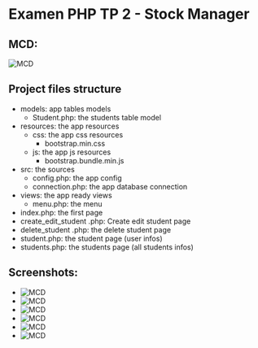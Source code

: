# Examen PHP TP 2 - Stock Manager

## MCD:

![MCD](https://raw.github.com/AbdoPrDZ/Examen-PHP-TP2-2024/main/docs/screenshots/mcd.png)

## Project files structure

- models: app tables models
  - Student.php: the students table model
- resources: the app resources
  - css: the app css resources
    - bootstrap.min.css
  - js: the app js resources
    - bootstrap.bundle.min.js
- src: the sources
  - config.php: the app config
  - connection.php: the app database connection
- views: the app ready views
  - menu.php: the menu
- index.php: the first page
- create_edit_student .php: Create edit student page
- delete_student .php: the delete student page
- student.php: the student page (user infos)
- students.php: the students page (all students infos)

## Screenshots:

- ![MCD](https://raw.github.com/AbdoPrDZ/Examen-PHP-TP2-2024/main/docs/screenshots/a.png)
- ![MCD](https://raw.github.com/AbdoPrDZ/Examen-PHP-TP2-2024/main/docs/screenshots/b.png)
- ![MCD](https://raw.github.com/AbdoPrDZ/Examen-PHP-TP2-2024/main/docs/screenshots/c.png)
- ![MCD](https://raw.github.com/AbdoPrDZ/Examen-PHP-TP2-2024/main/docs/screenshots/d.png)
- ![MCD](https://raw.github.com/AbdoPrDZ/Examen-PHP-TP2-2024/main/docs/screenshots/e.png)
- ![MCD](https://raw.github.com/AbdoPrDZ/Examen-PHP-TP2-2024/main/docs/screenshots/f.png)
